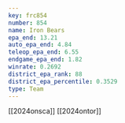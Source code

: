 ```yaml
---
key: frc854
number: 854
name: Iron Bears
epa_end: 13.21
auto_epa_end: 4.84
teleop_epa_end: 6.55
endgame_epa_end: 1.82
winrate: 0.2692
district_epa_rank: 88
district_epa_percentile: 0.3529
type: Team
---
```

[[2024onsca]]
[[2024ontor]]
